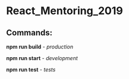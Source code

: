 # React_Mentoring_2019

## Commands:

**npm run build** - *production*

**npm run start** - *development*

**npm run test** - *tests*